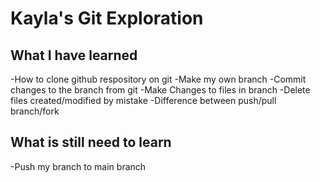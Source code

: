 # Kayla's Git Exploration 

## What I have learned 

-How to clone github respository on git 
-Make my own branch 
-Commit changes to the branch from git 
-Make Changes to files in branch 
-Delete files created/modified by mistake 
-Difference between push/pull branch/fork 

##  What is still need to learn

-Push my branch to main branch 
 

